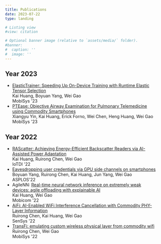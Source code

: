 ```yaml
---
title: Publications
date: 2023-07-22
type: landing

# Listing view
#view: citation

# Optional banner image (relative to `assets/media/` folder).
#banner:
#  caption: ''
#  image: ''
---
```


## Year 2023

* [ElasticTrainer: Speeding Up On-Device Training with Runtime Elastic Tensor Selection](https://doi.org/10.1145/3581791.3596852)  
  Kai Huang, Boyuan Yang, Wei Gao  
  MobiSys '23
* [PTEase: Objective Airway Examination for Pulmonary Telemedicine using Commodity Smartphones](https://doi.org/10.1145/3581791.3596854)  
  Xiangyu Yin, Kai Huang, Erick Forno, Wei Chen, Heng Huang, Wei Gao  
  MobiSys '23
  
## Year 2022

* [RAScatter: Achieving Energy-Efficient Backscatter Readers via AI-Assisted Power Adaptation](https://doi.org/10.1109/IoTDI54339.2022.00016)  
  Kai Huang, Ruirong Chen, Wei Gao  
  IoTDI '22
* [Eavesdropping user credentials via GPU side channels on smartphones](https://doi.org/10.1145/3503222.3507757)  
  Boyuan Yang, Ruirong Chen, Kai Huang, Jun Yang, Wei Gao  
  ASPLOS'22
* AgileNN: [Real-time neural network inference on extremely weak devices: agile offloading with explainable AI](https://doi.org/10.1145/3495243.3560551)  
  Kai Huang, Wei Gao  
  Mobicom '22
* [AiFi: AI-Enabled WiFi Interference Cancellation with Commodity PHY-Layer Information](https://doi.org/10.1145/3560905.3568537)  
  Ruirong Chen, Kai Huang, Wei Gao  
  SenSys '22
* [TransFi: emulating custom wireless physical layer from commodity wifi](https://doi.org/10.1145/3498361.3538946)  
  Ruirong Chen, Wei Gao  
  MobiSys '22
